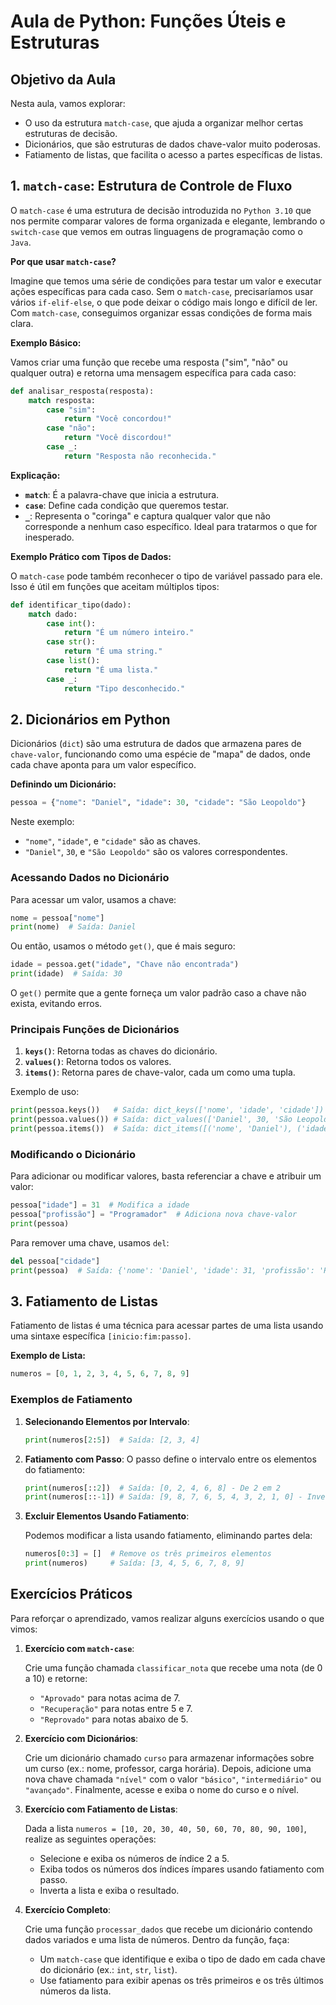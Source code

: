 # Aula de Python: Funções Úteis e Estruturas

## Objetivo da Aula

Nesta aula, vamos explorar:

- O uso da estrutura `match-case`, que ajuda a organizar melhor certas estruturas de decisão.
- Dicionários, que são estruturas de dados chave-valor muito poderosas.
- Fatiamento de listas, que facilita o acesso a partes específicas de listas.

## 1. `match-case`: Estrutura de Controle de Fluxo

O `match-case` é uma estrutura de decisão introduzida no `Python 3.10` que nos permite comparar valores de forma organizada e elegante, lembrando o `switch-case` que vemos em outras linguagens de programação como o `Java`.

**Por que usar `match-case`?**

Imagine que temos uma série de condições para testar um valor e executar ações específicas para cada caso. Sem o `match-case`, precisaríamos usar vários `if-elif-else`, o que pode deixar o código mais longo e difícil de ler. Com `match-case`, conseguimos organizar essas condições de forma mais clara.

**Exemplo Básico:**

Vamos criar uma função que recebe uma resposta ("sim", "não" ou qualquer outra) e retorna uma mensagem específica para cada caso:

```python
def analisar_resposta(resposta):
    match resposta:
        case "sim":
            return "Você concordou!"
        case "não":
            return "Você discordou!"
        case _:
            return "Resposta não reconhecida."
```

**Explicação:**

- **`match`**: É a palavra-chave que inicia a estrutura.
- **`case`**: Define cada condição que queremos testar.
- **`_`**: Representa o "coringa" e captura qualquer valor que não corresponde a nenhum caso específico. Ideal para tratarmos o que for inesperado.

**Exemplo Prático com Tipos de Dados:**

O `match-case` pode também reconhecer o tipo de variável passado para ele. Isso é útil em funções que aceitam múltiplos tipos:

```python
def identificar_tipo(dado):
    match dado:
        case int():
            return "É um número inteiro."
        case str():
            return "É uma string."
        case list():
            return "É uma lista."
        case _:
            return "Tipo desconhecido."
```

## 2. Dicionários em Python

Dicionários (`dict`) são uma estrutura de dados que armazena pares de `chave-valor`, funcionando como uma espécie de "mapa" de dados, onde cada chave aponta para um valor específico.

**Definindo um Dicionário:**

```python
pessoa = {"nome": "Daniel", "idade": 30, "cidade": "São Leopoldo"}
```

Neste exemplo:

- `"nome"`, `"idade"`, e `"cidade"` são as chaves.
- `"Daniel"`, `30`, e `"São Leopoldo"` são os valores correspondentes.

### Acessando Dados no Dicionário

Para acessar um valor, usamos a chave:

```python
nome = pessoa["nome"]
print(nome)  # Saída: Daniel
```

Ou então, usamos o método `get()`, que é mais seguro:

```python
idade = pessoa.get("idade", "Chave não encontrada")
print(idade)  # Saída: 30
```

O `get()` permite que a gente forneça um valor padrão caso a chave não exista, evitando erros.

### Principais Funções de Dicionários

1. **`keys()`**: Retorna todas as chaves do dicionário.
2. **`values()`**: Retorna todos os valores.
3. **`items()`**: Retorna pares de chave-valor, cada um como uma tupla.

Exemplo de uso:

```python
print(pessoa.keys())   # Saída: dict_keys(['nome', 'idade', 'cidade'])
print(pessoa.values()) # Saída: dict_values(['Daniel', 30, 'São Leopoldo'])
print(pessoa.items())  # Saída: dict_items([('nome', 'Daniel'), ('idade', 30), ('cidade', 'São Leopoldo')])
```

### Modificando o Dicionário

Para adicionar ou modificar valores, basta referenciar a chave e atribuir um valor:

```python
pessoa["idade"] = 31  # Modifica a idade
pessoa["profissão"] = "Programador"  # Adiciona nova chave-valor
print(pessoa)
```

Para remover uma chave, usamos `del`:

```python
del pessoa["cidade"]
print(pessoa)  # Saída: {'nome': 'Daniel', 'idade': 31, 'profissão': 'Programador'}
```

## 3. Fatiamento de Listas

Fatiamento de listas é uma técnica para acessar partes de uma lista usando uma sintaxe específica `[inicio:fim:passo]`.

**Exemplo de Lista:**

```python
numeros = [0, 1, 2, 3, 4, 5, 6, 7, 8, 9]
```

### Exemplos de Fatiamento

1. **Selecionando Elementos por Intervalo**:

   ```python
   print(numeros[2:5])  # Saída: [2, 3, 4]
   ```

2. **Fatiamento com Passo**:
   O passo define o intervalo entre os elementos do fatiamento:

   ```python
   print(numeros[::2])  # Saída: [0, 2, 4, 6, 8] - De 2 em 2
   print(numeros[::-1]) # Saída: [9, 8, 7, 6, 5, 4, 3, 2, 1, 0] - Inverte a lista
   ```

3. **Excluir Elementos Usando Fatiamento**:

   Podemos modificar a lista usando fatiamento, eliminando partes dela:

   ```python
   numeros[0:3] = []  # Remove os três primeiros elementos
   print(numeros)     # Saída: [3, 4, 5, 6, 7, 8, 9]
   ```

## Exercícios Práticos

Para reforçar o aprendizado, vamos realizar alguns exercícios usando o que vimos:

1. **Exercício com `match-case`**:

   Crie uma função chamada `classificar_nota` que recebe uma nota (de 0 a 10) e retorne:

   - `"Aprovado"` para notas acima de 7.
   - `"Recuperação"` para notas entre 5 e 7.
   - `"Reprovado"` para notas abaixo de 5.

2. **Exercício com Dicionários**:

   Crie um dicionário chamado `curso` para armazenar informações sobre um curso (ex.: nome, professor, carga horária). Depois, adicione uma nova chave chamada `"nível"` com o valor `"básico"`, `"intermediário"` ou `"avançado"`. Finalmente, acesse e exiba o nome do curso e o nível.

3. **Exercício com Fatiamento de Listas**:

   Dada a lista `numeros = [10, 20, 30, 40, 50, 60, 70, 80, 90, 100]`, realize as seguintes operações:

   - Selecione e exiba os números de índice 2 a 5.
   - Exiba todos os números dos índices ímpares usando fatiamento com passo.
   - Inverta a lista e exiba o resultado.

4. **Exercício Completo**:

   Crie uma função `processar_dados` que recebe um dicionário contendo dados variados e uma lista de números. Dentro da função, faça:

   - Um `match-case` que identifique e exiba o tipo de dado em cada chave do dicionário (ex.: `int`, `str`, `list`).
   - Use fatiamento para exibir apenas os três primeiros e os três últimos números da lista.
